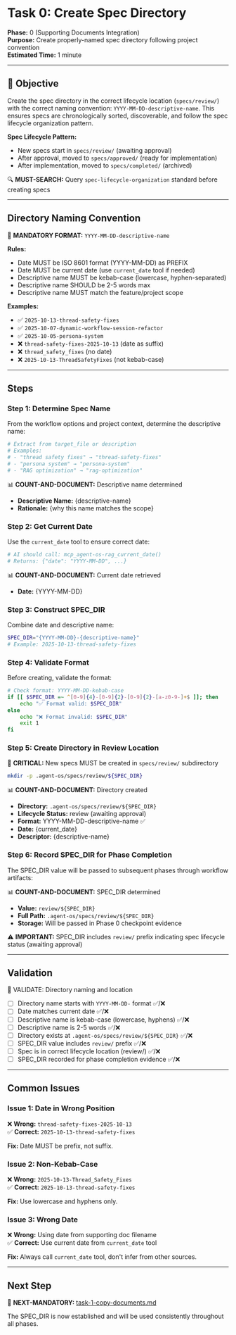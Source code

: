 # Task 0: Create Spec Directory

**Phase:** 0 (Supporting Documents Integration)  
**Purpose:** Create properly-named spec directory following project convention  
**Estimated Time:** 1 minute

---

## 🎯 Objective

Create the spec directory in the correct lifecycle location (`specs/review/`) with the correct naming convention: `YYYY-MM-DD-descriptive-name`. This ensures specs are chronologically sorted, discoverable, and follow the spec lifecycle organization pattern.

**Spec Lifecycle Pattern:**
- New specs start in `specs/review/` (awaiting approval)
- After approval, moved to `specs/approved/` (ready for implementation)
- After implementation, moved to `specs/completed/` (archived)

🔍 **MUST-SEARCH:** Query `spec-lifecycle-organization` standard before creating specs

---

## Directory Naming Convention

🚨 **MANDATORY FORMAT:** `YYYY-MM-DD-descriptive-name`

**Rules:**
- Date MUST be ISO 8601 format (YYYY-MM-DD) as PREFIX
- Date MUST be current date (use `current_date` tool if needed)
- Descriptive name MUST be kebab-case (lowercase, hyphen-separated)
- Descriptive name SHOULD be 2-5 words max
- Descriptive name MUST match the feature/project scope

**Examples:**
- ✅ `2025-10-13-thread-safety-fixes`
- ✅ `2025-10-07-dynamic-workflow-session-refactor`
- ✅ `2025-10-05-persona-system`
- ❌ `thread-safety-fixes-2025-10-13` (date as suffix)
- ❌ `thread_safety_fixes` (no date)
- ❌ `2025-10-13-ThreadSafetyFixes` (not kebab-case)

---

## Steps

### Step 1: Determine Spec Name

From the workflow options and project context, determine the descriptive name:

```bash
# Extract from target_file or description
# Examples:
# - "thread safety fixes" → "thread-safety-fixes"
# - "persona system" → "persona-system"
# - "RAG optimization" → "rag-optimization"
```

📊 **COUNT-AND-DOCUMENT:** Descriptive name determined
- **Descriptive Name:** {descriptive-name}
- **Rationale:** {why this name matches the scope}

### Step 2: Get Current Date

Use the `current_date` tool to ensure correct date:

```python
# AI should call: mcp_agent-os-rag_current_date()
# Returns: {"date": "YYYY-MM-DD", ...}
```

📊 **COUNT-AND-DOCUMENT:** Current date retrieved
- **Date:** {YYYY-MM-DD}

### Step 3: Construct SPEC_DIR

Combine date and descriptive name:

```bash
SPEC_DIR="{YYYY-MM-DD}-{descriptive-name}"
# Example: 2025-10-13-thread-safety-fixes
```

### Step 4: Validate Format

Before creating, validate the format:

```bash
# Check format: YYYY-MM-DD-kebab-case
if [[ $SPEC_DIR =~ ^[0-9]{4}-[0-9]{2}-[0-9]{2}-[a-z0-9-]+$ ]]; then
    echo "✅ Format valid: $SPEC_DIR"
else
    echo "❌ Format invalid: $SPEC_DIR"
    exit 1
fi
```

### Step 5: Create Directory in Review Location

🚨 **CRITICAL:** New specs MUST be created in `specs/review/` subdirectory

```bash
mkdir -p .agent-os/specs/review/${SPEC_DIR}
```

📊 **COUNT-AND-DOCUMENT:** Directory created
- **Directory:** `.agent-os/specs/review/${SPEC_DIR}`
- **Lifecycle Status:** review (awaiting approval)
- **Format:** YYYY-MM-DD-descriptive-name ✅
- **Date:** {current_date}
- **Descriptor:** {descriptive-name}

### Step 6: Record SPEC_DIR for Phase Completion

The SPEC_DIR value will be passed to subsequent phases through workflow artifacts:

📊 **COUNT-AND-DOCUMENT:** SPEC_DIR determined
- **Value:** `review/${SPEC_DIR}`
- **Full Path:** `.agent-os/specs/review/${SPEC_DIR}`
- **Storage:** Will be passed in Phase 0 checkpoint evidence

⚠️ **IMPORTANT:** SPEC_DIR includes `review/` prefix indicating spec lifecycle status (awaiting approval)

---

## Validation

🛑 VALIDATE: Directory naming and location

- [ ] Directory name starts with `YYYY-MM-DD-` format ✅/❌
- [ ] Date matches current date ✅/❌
- [ ] Descriptive name is kebab-case (lowercase, hyphens) ✅/❌
- [ ] Descriptive name is 2-5 words ✅/❌
- [ ] Directory exists at `.agent-os/specs/review/${SPEC_DIR}` ✅/❌
- [ ] SPEC_DIR value includes `review/` prefix ✅/❌
- [ ] Spec is in correct lifecycle location (review/) ✅/❌
- [ ] SPEC_DIR recorded for phase completion evidence ✅/❌

---

## Common Issues

### Issue 1: Date in Wrong Position

❌ **Wrong:** `thread-safety-fixes-2025-10-13`  
✅ **Correct:** `2025-10-13-thread-safety-fixes`

**Fix:** Date MUST be prefix, not suffix.

### Issue 2: Non-Kebab-Case

❌ **Wrong:** `2025-10-13-Thread_Safety_Fixes`  
✅ **Correct:** `2025-10-13-thread-safety-fixes`

**Fix:** Use lowercase and hyphens only.

### Issue 3: Wrong Date

❌ **Wrong:** Using date from supporting doc filename  
✅ **Correct:** Use current date from `current_date` tool

**Fix:** Always call `current_date` tool, don't infer from other sources.

---

## Next Step

🎯 **NEXT-MANDATORY:** [task-1-copy-documents.md](task-1-copy-documents.md)

The SPEC_DIR is now established and will be used consistently throughout all phases.

